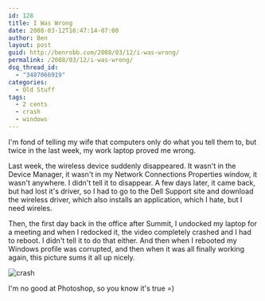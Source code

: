 ```yaml
---
id: 128
title: I Was Wrong
date: 2008-03-12T16:47:14-07:00
author: Ben
layout: post
guid: http://benrobb.com/2008/03/12/i-was-wrong/
permalink: /2008/03/12/i-was-wrong/
dsq_thread_id:
  - "3487066919"
categories:
  - Old Stuff
tags:
  - 2 cents
  - crash
  - windows
---
```

I'm fond of telling my wife that computers only do what you tell them to, but twice in the last week, my work laptop proved me wrong.

Last week, the wireless device suddenly disappeared.  It wasn't in the Device Manager, it wasn't in my Network Connections Properties window, it wasn't anywhere.  I didn't tell it to disappear.  A few days later, it came back, but had lost it's driver, so I had to go to the Dell Support site and download the wireless driver, which also installs an application, which I hate, but I need wireles.

Then, the first day back in the office after Summit, I undocked my laptop for a meeting and when I redocked it, the video completely crashed and I had to reboot.  I didn't tell it to do that either.  And then when I rebooted my Windows profile was corrupted, and then when it was all finally working again, this picture sums it all up nicely.

<img src="https://benrobb.com/wp-content/uploads/2008/03/error.png" alt="crash" />

I'm no good at Photoshop, so you know it's true =)